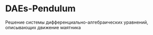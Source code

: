 # DAEs-Pendulum
Решение системы дифференциально-алгебраических уравнений, описывающих движение маятника
